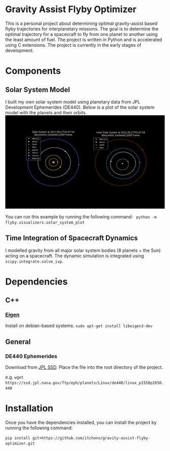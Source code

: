 # Gravity Assist Flyby Optimizer
This is a personal project about determining optimal gravity-assist based flyby trajectories for interplanetary missions. The goal is to determine the optimal trajectory for a spacecraft to fly from one planet to another using the least amount of fuel. The project is written in Python and is accelerated using C extensions. The project is currently in the early stages of development.

# Components
## Solar System Model
I built my own solar system model using planetary data from JPL Development Ephemerides (DE440). Below is a plot of the solar system model with the planets and their orbits.
![Solar System Plot Demo](https://raw.githubusercontent.com/itchono/gravity-assist-flyby-optimizer/assets/solar_system_plot_demo_2.png)

You can run this example by running the following command:
`
python -m flyby.visualizers.solar_system_plot`

## Time Integration of Spacecraft Dynamics
I modelled gravity from all major solar system bodies (8 planets + the Sun) acting on a spacecraft. The dynamic simulation is integrated using `scipy.integrate.solve_ivp`.

# Dependencies
## C++
### [Eigen](http://eigen.tuxfamily.org/index.php?title=Main_Page)
Install on debian-based systems:
`sudo apt-get install libeigen3-dev`

## General
### DE440 Ephemerides
Download from [JPL SSD](https://ssd.jpl.nasa.gov/ftp/eph/planets/Linux/de440/). Place the file into the root directory of the project.

e.g. `wget https://ssd.jpl.nasa.gov/ftp/eph/planets/Linux/de440/linux_p1550p2650.440`

# Installation
Once you have the dependencies installed, you can install the project by running the following command:

`pip install git+https://github.com/itchono/gravity-assist-flyby-optimizer.git`